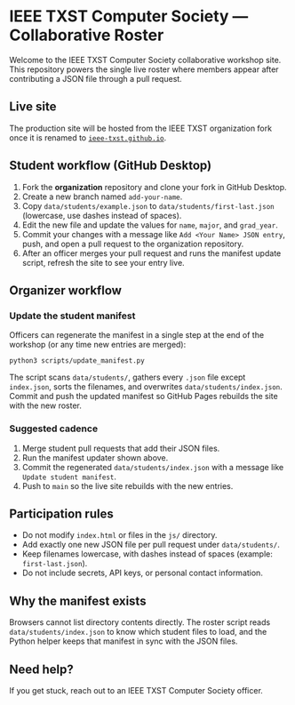 # IEEE TXST Computer Society — Collaborative Roster

Welcome to the IEEE TXST Computer Society collaborative workshop site. This repository powers the single live roster where members appear after contributing a JSON file through a pull request.

## Live site

The production site will be hosted from the IEEE TXST organization fork once it is renamed to [`ieee-txst.github.io`](https://ieee-txst.github.io/).

## Student workflow (GitHub Desktop)

1. Fork the **organization** repository and clone your fork in GitHub Desktop.
2. Create a new branch named `add-your-name`.
3. Copy `data/students/example.json` to `data/students/first-last.json` (lowercase, use dashes instead of spaces).
4. Edit the new file and update the values for `name`, `major`, and `grad_year`.
5. Commit your changes with a message like `Add <Your Name> JSON entry`, push, and open a pull request to the organization repository.
6. After an officer merges your pull request and runs the manifest update script, refresh the site to see your entry live.

## Organizer workflow

### Update the student manifest

Officers can regenerate the manifest in a single step at the end of the workshop (or any time new entries are merged):

```
python3 scripts/update_manifest.py
```

The script scans `data/students/`, gathers every `.json` file except `index.json`, sorts the filenames, and overwrites `data/students/index.json`. Commit and push the updated manifest so GitHub Pages rebuilds the site with the new roster.

### Suggested cadence

1. Merge student pull requests that add their JSON files.
2. Run the manifest updater shown above.
3. Commit the regenerated `data/students/index.json` with a message like `Update student manifest`.
4. Push to `main` so the live site rebuilds with the new entries.

## Participation rules

- Do not modify `index.html` or files in the `js/` directory.
- Add exactly one new JSON file per pull request under `data/students/`.
- Keep filenames lowercase, with dashes instead of spaces (example: `first-last.json`).
- Do not include secrets, API keys, or personal contact information.

## Why the manifest exists

Browsers cannot list directory contents directly. The roster script reads `data/students/index.json` to know which student files to load, and the Python helper keeps that manifest in sync with the JSON files.

## Need help?

If you get stuck, reach out to an IEEE TXST Computer Society officer.
